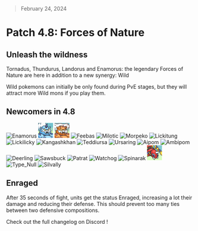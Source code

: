 > February 24, 2024

# Patch 4.8: Forces of Nature

## Unleash the wildness

Tornadus, Thundurus, Landorus and Enamorus: the legendary Forces of Nature are here in addition to a new synergy: Wild

Wild pokemons can initially be only found during PvE stages, but they will attract more Wild mons if you play them.

## Newcomers in 4.8

![Enamorus](https://raw.githubusercontent.com/PMDCollab/SpriteCollab/master/portrait/0905/Normal.png)
![Thundurus](https://raw.githubusercontent.com/PMDCollab/SpriteCollab/master/portrait/0642/Normal.png)
![Landorus](https://raw.githubusercontent.com/PMDCollab/SpriteCollab/master/portrait/0645/Normal.png)
![Feebas](https://raw.githubusercontent.com/PMDCollab/SpriteCollab/master/portrait/0349/Normal.png)
![Milotic](https://raw.githubusercontent.com/PMDCollab/SpriteCollab/master/portrait/0350/Normal.png)
![Morpeko](https://raw.githubusercontent.com/PMDCollab/SpriteCollab/master/portrait/0877/Normal.png)
![Lickitung](https://raw.githubusercontent.com/PMDCollab/SpriteCollab/master/portrait/0108/Normal.png)
![Lickilicky](https://raw.githubusercontent.com/PMDCollab/SpriteCollab/master/portrait/0463/Normal.png)
![Kangashkhan](https://raw.githubusercontent.com/PMDCollab/SpriteCollab/master/portrait/0115/Normal.png)
![Teddiursa](https://raw.githubusercontent.com/PMDCollab/SpriteCollab/master/portrait/0216/Normal.png)
![Ursaring](https://raw.githubusercontent.com/PMDCollab/SpriteCollab/master/portrait/0217/Normal.png)
![Aipom](https://raw.githubusercontent.com/PMDCollab/SpriteCollab/master/portrait/0190/Normal.png)
![Ambipom](https://raw.githubusercontent.com/PMDCollab/SpriteCollab/master/portrait/0424/Normal.png)
![Deerling](https://raw.githubusercontent.com/PMDCollab/SpriteCollab/master/portrait/0585/Normal.png)
![Sawsbuck](https://raw.githubusercontent.com/PMDCollab/SpriteCollab/master/portrait/0586/Normal.png)
![Patrat](https://raw.githubusercontent.com/PMDCollab/SpriteCollab/master/portrait/0504/Normal.png)
![Watchog](https://raw.githubusercontent.com/PMDCollab/SpriteCollab/master/portrait/0505/Normal.png)
![Spinarak](https://raw.githubusercontent.com/PMDCollab/SpriteCollab/master/portrait/0167/Normal.png)
![Ariados](https://raw.githubusercontent.com/PMDCollab/SpriteCollab/master/portrait/0168/Normal.png)
![Type_Null](https://raw.githubusercontent.com/PMDCollab/SpriteCollab/master/portrait/0772/Normal.png)
![Silvally](https://raw.githubusercontent.com/PMDCollab/SpriteCollab/master/portrait/0773/Normal.png)

## Enraged

After 35 seconds of fight, units get the status Enraged, increasing a lot their damage and reducing their defense. This should prevent too many ties between two defensive compositions.

Check out the full changelog on Discord !
